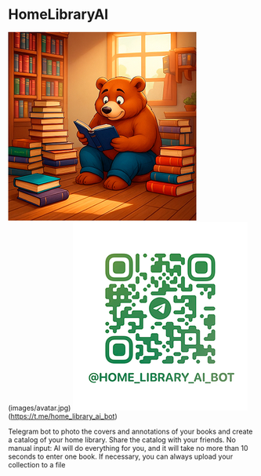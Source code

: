 # HomeLibraryAI

![HomeLibraryAI Avatar](images/avatar_min.jpg)(images/avatar.jpg) ![HomeLibraryAI bot QR-code](images/t_me-home_library_ai_bot.png)(https://t.me/home_library_ai_bot)



Telegram bot to photo the covers and annotations of your books and create a catalog of your home library. Share the catalog with your friends. No manual input: AI will do everything for you, and it will take no more than 10 seconds to enter one book. If necessary, you can always upload your collection to a file

